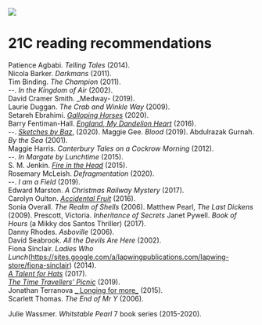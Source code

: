 <a href="https://juncture-digital.org"><img src="https://gitcdn.link/repo/jstor-labs/juncture/main/images/ve-button.png"></a>

# 21C reading recommendations

Patience Agbabi. _Telling Tales_ (2014).  
Nicola Barker. _Darkmans_ (2011).  
Tim Binding. _The Champion_ (2011).  
--. _In the Kingdom of Air_ (2002).  
David Cramer Smith. _Medway- (2019).  
Laurie Duggan. _The Crab and Winkle Way_ (2009).  
Setareh Ebrahimi. [_Galloping Horses_](https://www.wordsmithery.info/setarehebrahimi) (2020).  
Barry Fentiman-Hall. [_England, My Dandelion Heart_](https://www.wordsmithery.info/bfh-books) (2016).  
--. [_Sketches by Baz_](https://www.wordsmithery.info/bfh-books), (2020). 
Maggie Gee. _Blood_ (2019).
Abdulrazak Gurnah. _By the Sea_ (2001).  
Maggie Harris. _Canterbury Tales on a Cockrow Morning_ (2012).  
--. _In Margate by Lunchtime_ (2015).  
S. M. Jenkin. [_Fire in the Head_]( https://www.wordsmithery.info/fire-in-the-head) (2015).  
Rosemary McLeish. _Defragmentation_ (2020).  
--. _I am a Field_ (2019).  
Edward Marston. _A Christmas Railway Mystery_ (2017).  
Carolyn Oulton. [_Accidental Fruit_](https://www.worplepress.com/accidental-fruit/?fbclid=IwAR0iMTicaIsO_Ae8HdZ08m0KgQSvmjydKumvlC5uE1KUtVJb6sX7WMbuZag) (2016).  
Sonia Overall. _The Realm of Shells_ (2006).
Matthew Pearl, _The Last Dickens_ (2009).
Prescott, Victoria. _Inheritance of Secrets_
Janet Pywell. _Book of Hours_ (a Mikky dos Santos Thriller) (2017).  
Danny Rhodes. _Asboville_ (2006).  
David Seabrook. _All the Devils Are Here_ (2002).  
Fiona Sinclair. _Ladies Who Lunch_(https://sites.google.com/a/lapwingpublications.com/lapwing-store/fiona-sinclair) (2014).  
[_A Talent for Hats_](https://www.dempseyandwindle.com/fionasinclair.html) (2017).  
[_The Time Travellers’ Picnic_](https://www.dempseyandwindle.com/fionasinclair.html) (2019).  
Jonathan Terranova [_ Longing for more_]( https://www.wordsmithery.info/longing-for-more) (2015).  
Scarlett Thomas. _The End of Mr Y_ (2006).

Julie Wassmer. _Whitstable Pearl_ 7 book series (2015-2020). 



